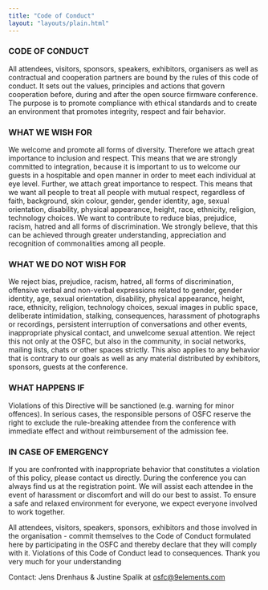 ```yaml
---
title: "Code of Conduct"
layout: "layouts/plain.html"
---
```


### CODE OF CONDUCT

All attendees, visitors, sponsors, speakers, exhibitors, organisers as well as contractual and cooperation partners are bound by the rules of this code of conduct. It sets out the values, principles and actions that govern cooperation before, during and after the open source firmware conference. The purpose is to promote compliance with ethical standards and to create an environment that promotes integrity, respect and fair behavior.

### WHAT WE WISH FOR

We welcome and promote all forms of diversity. Therefore we attach great importance to inclusion and respect. This means that we are strongly committed to integration, because it is important to us to welcome our guests in a hospitable and open manner in order to meet each individual at eye level. Further, we attach great importance to respect. This means that we want all people to treat all people with mutual respect, regardless of faith, background, skin colour, gender, gender identity, age, sexual orientation, disability, physical appearance, height, race, ethnicity, religion, technology choices. We want to contribute to reduce bias, prejudice, racism, hatred and all forms of discrimination. We strongly believe, that this can be achieved through greater understanding, appreciation and recognition of commonalities among all people.

### WHAT WE DO NOT WISH FOR

We reject bias, prejudice, racism, hatred, all forms of discrimination, offensive verbal and non-verbal expressions related to gender, gender identity, age, sexual orientation, disability, physical appearance, height, race, ethnicity, religion, technology choices, sexual images in public space, deliberate intimidation, stalking, consequences, harassment of photographs or recordings, persistent interruption of conversations and other events, inappropriate physical contact, and unwelcome sexual attention. We reject this not only at the OSFC, but also in the community, in social networks, mailing lists, chats or other spaces strictly. This also applies to any behavior that is contrary to our goals as well as any material distributed by exhibitors, sponsors, guests at the conference.

### WHAT HAPPENS IF

Violations of this Directive will be sanctioned (e.g. warning for minor offences). In serious cases, the responsible persons of OSFC reserve the right to exclude the rule-breaking attendee from the conference with immediate effect and without reimbursement of the admission fee.

### IN CASE OF EMERGENCY

If you are confronted with inappropriate behavior that constitutes a violation of this policy, please contact us directly. During the conference you can always find us at the registration point. We will assist each attendee in the event of harassment or discomfort and will do our best to assist. To ensure a safe and relaxed environment for everyone, we expect everyone involved to work together.

All attendees, visitors, speakers, sponsors, exhibitors and those involved in the organisation - commit themselves to the Code of Conduct formulated here by participating in the OSFC and thereby declare that they will comply with it. Violations of this Code of Conduct lead to consequences. Thank you very much for your understanding

Contact: Jens Drenhaus & Justine Spalik at [osfc@9elements.com](mailto:osfc@9elements.com)
